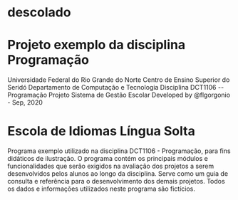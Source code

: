 # descolado
# Projeto exemplo da disciplina Programação

Universidade Federal do Rio Grande do Norte
Centro de Ensino Superior do Seridó
Departamento de Computação e Tecnologia
Disciplina DCT1106 -- Programação
Projeto Sistema de Gestão Escolar
Developed by  @flgorgonio - Sep, 2020


# Escola de Idiomas Língua Solta


Programa exemplo utilizado na disciplina DCT1106 - 
Programação, para fins didáticos de ilustração. O 
programa contém os principais módulos e funcionalidades 
que serão exigidos na avaliação dos projetos a serem 
desenvolvidos pelos alunos ao longo da disciplina. 
Serve como um guia de consulta e referência para o 
desenvolvimento dos demais projetos. Todos os dados 
e informações utilizados neste programa são fictícios.

